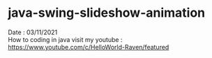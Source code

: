 # java-swing-slideshow-animation
Date : 03/11/2021<br/>
How to coding in java
visit my youtube : https://www.youtube.com/c/HelloWorld-Raven/featured
<br/><br/>
